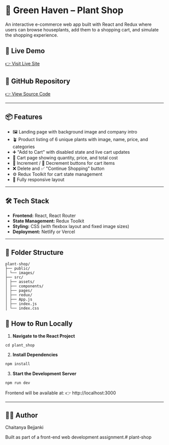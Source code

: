 # 🌿 Green Haven – Plant Shop

An interactive e-commerce web app built with React and Redux where users can browse houseplants, add them to a shopping cart, and simulate the shopping experience.

## 🚀 Live Demo

[👉 Visit Live Site](https://plantshopproject.netlify.app/)

## 📂 GitHub Repository

[👉 View Source Code](https://github.com/Chaitanya1819/web/tree/main/plant-shop)

---

## 📦 Features

- 🖼️ Landing page with background image and company intro
- 🪴 Product listing of 6 unique plants with image, name, price, and categories
- ➕ "Add to Cart" with disabled state and live cart updates
- 🛒 Cart page showing quantity, price, and total cost
- 🔼 Increment / 🔽 Decrement buttons for cart items
- ❌ Delete and ✅ "Continue Shopping" button
- ⚙️ Redux Toolkit for cart state management
- 📱 Fully responsive layout

---

## 🛠️ Tech Stack

- **Frontend:** React, React Router
- **State Management:** Redux Toolkit
- **Styling:** CSS (with flexbox layout and fixed image sizes)
- **Deployment:** Netlify or Vercel

---

## 📁 Folder Structure
```
plant-shop/
├── public/
│ └── images/
├── src/
│ ├── assets/
│ ├── components/
│ ├── pages/
│ ├── redux/
│ ├── App.js
│ ├── index.js
│ └── index.css
```
## 🧪 How to Run Locally
1. **Navigate to the React Project**

```
cd plant_shop
```
 
2. **Install Dependencies**

```bash
npm install
```

3. **Start the Development Server**

```bash
npm run dev
```

Frontend will be available at:
👉 http://localhost:3000

---
## 🧑‍💻 Author
Chaitanya Bejjanki

Built as part of a front-end web development assignment.# plant-shop

